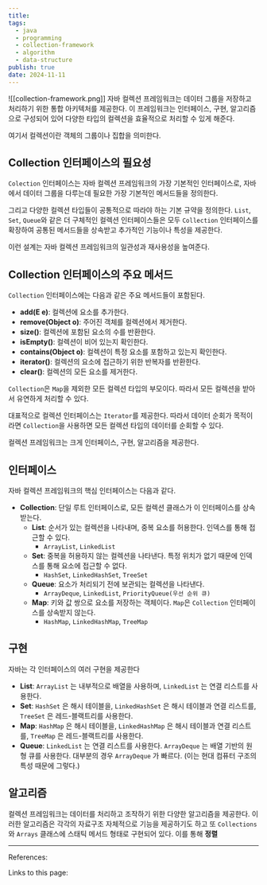 ```yaml
---
title: 
tags:
  - java
  - programming
  - collection-framework
  - algorithm
  - data-structure
publish: true
date: 2024-11-11
---
```

![[collection-framework.png]]
자바 컬렉션 프레임워크는 데이터 그룹을 저장하고 처리하기 위한 통합 아키텍처를 제공한다. 이 프레임워크는 인터페이스, 구현, 알고리즘으로 구성되어 있어 다양한 타입의 컬렉션을 효율적으로 처리할 수 있게 해준다.

여기서 컬렉션이란 객체의 그룹이나 집합을 의미한다.

## Collection 인터페이스의 필요성
`Colection` 인터페이스는 자바 컬렉션 프레임워크의 가장 기본적인 인터페이스로, 자바에서 데이터 그룹을 다루는데 필요한 가장 기본적인 메서드들을 정의한다.

그리고 다양한 컬렉션 타입들이 공통적으로 따라야 하는 기본 규약을 정의한다. `List`, `Set`, `Queue`와 같은 더 구체적인 컬렉션 인터페이스들은 모두 `Collection` 인터페이스를 확장하여 공통된 메서드들을 상속받고 추가적인 기능이나 특성을 제공한다.

이런 설계는 자바 컬렉션 프레임워크의 일관성과 재사용성을 높여준다.

## Collection 인터페이스의 주요 메서드
`Collection` 인터페이스에는 다음과 같은 주요 메서드들이 포함된다.
- **add(E e)**: 컬렉션에 요소를 추가한다.
- **remove(Object o)**: 주어진 객체를 컬렉션에서 제거한다.
- **size()**: 컬렉션에 포함된 요소의 수를 반환한다.
- **isEmpty()**: 컬렉션이 비어 있는지 확인한다.
- **contains(Object o)**: 컬렉션이 특정 요소를 포함하고 있는지 확인한다.
- **iterator()**: 컬렉션의 요소에 접근하기 위한 반복자를 반환한다.
- **clear()**: 컬렉션의 모든 요소를 제거한다.

`Collection`은 `Map`을 제외한 모든 컬렉션 타입의 부모이다. 따라서 모든 컬렉션을 받아서 유연하게 처리할 수 있다.

대표적으로 컬렉션 인터페이스는 `Iterator`를 제공한다. 따라서 데이터 순회가 목적이라면 `Collection`을 사용하면 모든 컬렉션 타입의 데이터를 순회할 수 있다.

컬렉션 프레임워크는 크게 인터페이스, 구현, 알고리즘을 제공한다.

## 인터페이스
자바 컬렉션 프레임워크의 핵심 인터페이스는 다음과 같다.
- **Collection**: 단일 루트 인터페이스로, 모든 컬렉션 클래스가 이 인터페이스를 상속받는다.
	- **List**: 순서가 있는 컬렉션을 나타내며, 중복 요소를 허용한다. 인덱스를 통해 접근할 수 있다.
		- `ArrayList`, `LinkedList`
	- **Set**: 중복을 허용하지 않는 컬렉션을 나타낸다. 특정 위치가 없기 때문에 인덱스를 통해 요소에 접근할 수 없다.
		- `HashSet`, `LinkedHashSet`, `TreeSet`
	- **Queue**: 요소가 처리되기 전에 보관되는 컬렉션을 나타낸다.
		- `ArrayDeque`, `LinkedList`, `PriorityQueue(우선 순위 큐)`
	- **Map**: 키와 값 쌍으로 요소를 저장하는 객체이다. `Map`은 `Collection` 인터페이스를 상속받지 않는다.
		- `HashMap`, `LinkedHashMap`, `TreeMap`

## 구현
자바는 각 인터페이스의 여러 구현을 제공한다
- **List**: `ArrayList` 는 내부적으로 배열을 사용하며, `LinkedList` 는 연결 리스트를 사용한다.
- **Set**: `HashSet` 은 해시 테이블을, `LinkedHashSet` 은 해시 테이블과 연결 리스트를, `TreeSet` 은 레드-블랙트리를 사용한다.
- **Map**: `HashMap` 은 해시 테이블을, `LinkedHashMap` 은 해시 테이블과 연결 리스트를, `TreeMap` 은 레드-블랙트리를 사용한다.
- **Queue**: `LinkedList` 는 연결 리스트를 사용한다. `ArrayDeque` 는 배열 기반의 원형 큐를 사용한다. 대부분의 경우 `ArrayDeque` 가 빠르다. (이는 현대 컴퓨터 구조의 특성 때문에 그렇다.)

## 알고리즘
컬렉션 프레임워크는 데이터를 처리하고 조작하기 위한 다양한 알고리즘을 제공한다. 이러한 알고리즘은 각각의 자료구조 자체적으로 기능을 제공하기도 하고 또 `Collections`와 `Arrays` 클래스에 스태틱 메서드 형태로 구현되어 있다. 이를 통해 **정렬**

---
References: 

Links to this page: 